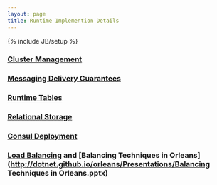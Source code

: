 ```yaml
---
layout: page
title: Runtime Implemention Details
---
```

{% include JB/setup %}

### [Cluster Management](Cluster-Management)

### [Messaging Delivery Guarantees](Messaging-Delivery-Guarantees)

### [Runtime Tables](Runtime-Tables)

### [Relational Storage](Relational-Storage)

### [Consul Deployment](Consul-Deployment)

### [Load Balancing](Load-Balancing) and [Balancing Techniques in Orleans](http://dotnet.github.io/orleans/Presentations/Balancing Techniques in Orleans.pptx)

